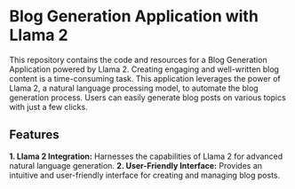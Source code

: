 # Blog Generation Application with Llama 2
This repository contains the code and resources for a Blog Generation Application powered by Llama 2. Creating engaging and well-written blog content is a time-consuming task. This application leverages the power of Llama 2, a natural language processing model, to automate the blog generation process. Users can easily generate blog posts on various topics with just a few clicks.
## Features
**1. Llama 2  Integration:** Harnesses the capabilities of Llama 2 for advanced natural language generation.
**2. User-Friendly Interface:** Provides an intuitive and user-friendly interface for creating and managing blog posts.
